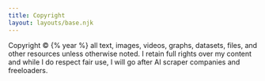 ```yaml
---
title: Copyright
layout: layouts/base.njk
---
```

Copyright © {% year %} all text, images, videos, graphs, datasets, files, and other resources unless otherwise noted. I retain full rights over my content and while I do respect fair use, I will go after AI scraper companies and freeloaders.